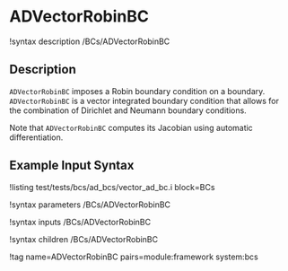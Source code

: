 # ADVectorRobinBC

!syntax description /BCs/ADVectorRobinBC

## Description

`ADVectorRobinBC` imposes a Robin boundary condition on a boundary.
`ADVectorRobinBC` is
a vector integrated boundary condition that allows for the combination of
Dirichlet and Neumann boundary conditions.

Note that `ADVectorRobinBC` computes its Jacobian using automatic differentiation.

## Example Input Syntax

!listing test/tests/bcs/ad_bcs/vector_ad_bc.i block=BCs

!syntax parameters /BCs/ADVectorRobinBC

!syntax inputs /BCs/ADVectorRobinBC

!syntax children /BCs/ADVectorRobinBC

!tag name=ADVectorRobinBC pairs=module:framework system:bcs
